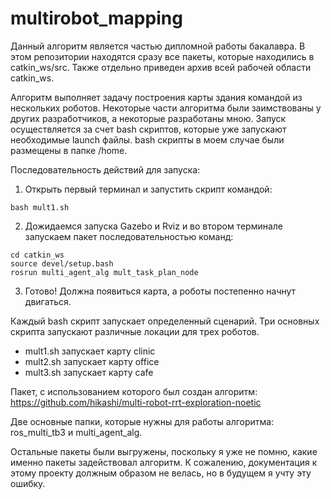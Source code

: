 # multirobot_mapping
Данный алгоритм является частью дипломной работы бакалавра. В этом репозитории находятся сразу все пакеты, которые находились в catkin_ws/src.
Также отдельно приведен архив всей рабочей области catkin_ws.

Алгоритм выполняет задачу построения карты здания командой из нескольких роботов. Некоторые части алгоритма были заимствованы у других разработчиков, а некоторые разработаны мною.
Запуск осуществляется за счет bash скриптов, которые уже запускают необходимые launch файлы. bash скрипты в моем случае были размещены в папке /home.

Последовательность действий для запуска:
1. Открыть первый терминал и запустить скрипт командой:
```
bash mult1.sh
```
2. Дожидаемся запуска Gazebo и Rviz и во втором терминале запускаем пакет последовательностью команд:
```
cd catkin_ws
source devel/setup.bash
rosrun multi_agent_alg mult_task_plan_node
```
3. Готово! Должна появиться карта, а роботы постепенно начнут двигаться.

Каждый bash скрипт запускает определенный сценарий. Три основных скрипта запускают различные локации для трех роботов.
+ mult1.sh запускает карту clinic
+ mult2.sh запускает карту office
+ mult3.sh запускает карту cafe

Пакет, с использованием которого был создан алгоритм:
https://github.com/hikashi/multi-robot-rrt-exploration-noetic

Две основные папки, которые нужны для работы алгоритма:
ros_multi_tb3 и multi_agent_alg. 

Остальные пакеты были выгружены, поскольку я уже не помню, какие именно пакеты задействовал алгоритм. К сожалению, документация к этому проекту должным образом не велась, но в будущем я учту эту ошибку.
